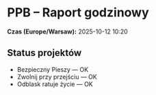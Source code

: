 # PPB – Raport godzinowy
**Czas (Europe/Warsaw):** 2025-10-12 10:20

## Status projektów
- Bezpieczny Pieszy — OK
- Zwolnij przy przejściu — OK
- Odblask ratuje życie — OK

